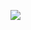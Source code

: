 ![](https://github-readme-stats.vercel.app/api?username=mikeyangyo&show_icons=true&bg_color=0,09203f,537895&title_color=fff&text_color=fff&icon_color=fff)
